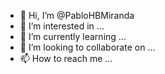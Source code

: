 - 👋 Hi, I’m @PabloHBMiranda
- 👀 I’m interested in ... 
- 🌱 I’m currently learning ... 
- 💞️ I’m looking to collaborate on ...
- 📫 How to reach me ...

<!---
PabloHBMiranda/PabloHBMiranda is a ✨ special ✨ repository because its `README.md` (this file) appears on your GitHub profile.
You can click the Preview link to take a look at your changes.
--->
